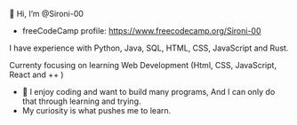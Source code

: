 👋 Hi, I’m @Sironi-00
- freeCodeCamp profile: https://www.freecodecamp.org/Sironi-00

I have experience with Python, Java, SQL, HTML, CSS, JavaScript and Rust.

Currenty focusing on learning Web Development (Html, CSS, JavaScript, React and ++ )
- 🌱 I enjoy coding and want to build many programs, And I can only do that through learning and trying.
- My curiosity is what pushes me to learn.
